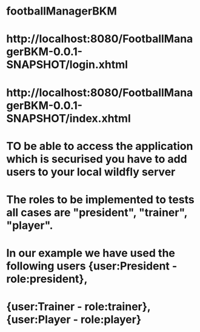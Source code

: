 # footballManagerBKM
# http://localhost:8080/FootballManagerBKM-0.0.1-SNAPSHOT/login.xhtml
# http://localhost:8080/FootballManagerBKM-0.0.1-SNAPSHOT/index.xhtml

# TO be able to access the application which is securised you have to add users to your local wildfly server
# The roles to be implemented to tests all cases are "president", "trainer", "player".
# In our example we have used the following users {user:President - role:president},
# {user:Trainer - role:trainer},{user:Player - role:player}
